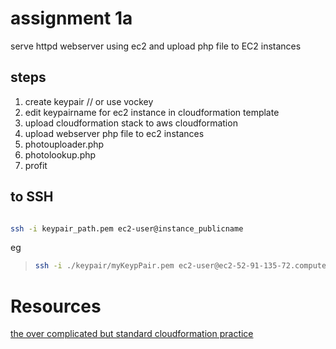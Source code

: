 # assignment 1a

serve httpd webserver using ec2 and upload php file to EC2 instances 

## steps
1. create keypair // or use vockey
2. edit keypairname for ec2 instance in cloudformation template
3. upload cloudformation stack to aws cloudformation
4. upload webserver php file to ec2 instances
  1. photouploader.php
  2. photolookup.php
5. profit


## to SSH

```bash

ssh -i keypair_path.pem ec2-user@instance_publicname
```

eg
>```bash
>ssh -i ./keypair/myKeypPair.pem ec2-user@ec2-52-91-135-72.compute-1.amazonaws.com
>```


# Resources 

[the over complicated but standard cloudformation practice
](https://reflectoring.io/aws-cloudformation-deploy-docker-image/)
